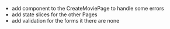 - add <Alert /> component to the CreateMoviePage to handle some errors
- add state slices for the other Pages
- add validation for the forms it there are none
